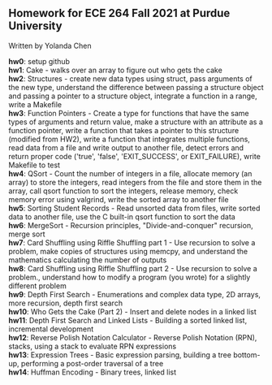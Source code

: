 ## Homework for ECE 264 Fall 2021 at Purdue University
Written by Yolanda Chen

**hw0**: setup github <br />
**hw1**: Cake - walks over an array to figure out who gets the cake <br />
**hw2**: Structures - create new data types using struct, pass arguments of the new type, understand the difference between passing a structure object and passing a pointer to a structure object, integrate a function in a range, write a Makefile <br />
**hw3**: Function Pointers - Create a type for functions that have the same types of arguments and return value, make a structure with an attribute as a function pointer, write a function that takes a pointer to this structure (modified from HW2), write a function that integrates multiple functions, read data from a file and write output to another file, detect errors and return proper code ('true', 'false', 'EXIT_SUCCESS', or EXIT_FAILURE), write Makefile to test <br />
**hw4**: QSort - Count the number of integers in a file, allocate memory (an array) to store the integers, read integers from the file and store them in the array, call qsort function to sort the integers, release memory, check memory error using valgrind, write the sorted array to another file <br />
**hw5**: Sorting Student Records - Read unsorted data from files, write sorted data to another file, use the C built-in qsort function to sort the data <br />
**hw6**: MergeSort - Recursion principles, "Divide-and-conquer" recursion, merge sort <br />
**hw7**: Card Shuffling using Riffle Shuffling part 1 - Use recursion to solve a problem, make copies of structures using memcpy, and understand the mathematics calculating the number of outputs <br />
**hw8**: Card Shuffling using Riffle Shuffling part 2 - Use recursion to solve a problem., understand how to modify a program (you wrote) for a slightly different problem <br />
**hw9**: Depth First Search - Enumerations and complex data type, 2D arrays, more recursion, depth first search <br />
**hw10**: Who Gets the Cake (Part 2) - Insert and delete nodes in a linked list <br />
**hw11**: Depth First Search and Linked Lists - Building a sorted linked list, incremental development <br />
**hw12**: Reverse Polish Notation Calculator - Reverse Polish Notation (RPN), stacks, using a stack to evaluate RPN expressions <br />
**hw13**: Expression Trees - Basic expression parsing, building a tree bottom-up, performing a post-order traversal of a tree <br />
**hw14**: Huffman Encoding - Binary trees, linked list <br />
